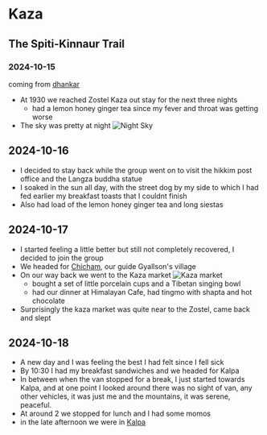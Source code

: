 # Kaza

## The Spiti-Kinnaur Trail

### 2024-10-15

coming from [dhankar](../dhankar#2024-10-15)

- At 1930 we reached Zostel Kaza out stay for the next three nights
  - had a lemon honey ginger tea since my fever and throat was getting worse
- The sky was pretty at night
  ![Night Sky](night.avif)

## 2024-10-16

- I decided to stay back while the group went on to visit the hikkim post office and the Langza buddha statue
- I soaked in the sun all day, with the street dog by my side to which I had fed earlier my breakfast toasts that I couldnt finish 
- Also had load of the lemon honey ginger tea and long siestas

## 2024-10-17

- I started feeling a little better but still not completely recovered, I decided to join the group
- We headed for [Chicham](../chicham#2024-10-17), our guide Gyallson's village
- On our way back we went to the Kaza market
  ![Kaza market](market.avif)
  - bought a set of little porcelain cups and a Tibetan singing bowl
  - had our dinner at Himalayan Cafe, had tingmo with shapta and hot chocolate
- Surprisingly the kaza market was quite near to the Zostel, came back and slept

## 2024-10-18

- A new day and I was feeling the best I had felt since I fell sick
- By 10:30 I had my breakfast sandwiches and we headed for Kalpa
- In between when the van stopped for a break, I just started towards Kalpa, and at one point I looked around there was no sight of van, any other vehicles, it was just me and the mountains, it was serene, peaceful.
- At around 2 we stopped for lunch and I had some momos 
- in the late afternoon we were in [Kalpa](../kalpa#2024-10-18)